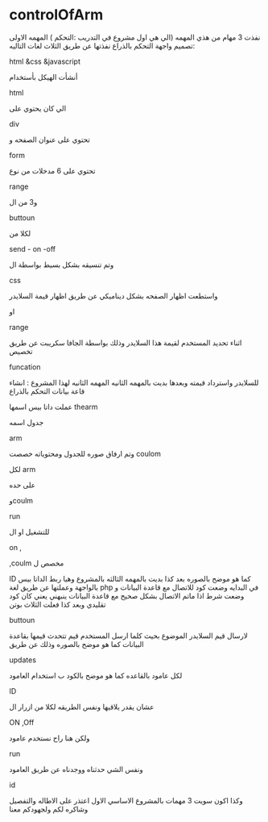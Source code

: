 # controlOfArm
نفذت 3 مهام من هذي المهمه (الي هي اول مشروع في التدريب :التحكم )
المهمه الاولى :تصميم واجهة التحكم بالذراع نفذتها عن طريق الثلاث لغات التاليه

html &css &javascript 

أنشأت الهيكل بأستخدام

html


الي كان يحتوي على

div

تحتوي على عنوان الصفحه 
و

form

تحتوي على 6 مدخلات من نوع 

range 


و3 من ال 

buttoun


لكلا من 

send - on -off


وتم تنسيقه بشكل بسيط بواسطة ال

css


واستطعت اظهار الصفحه بشكل ديناميكي عن طريق اظهار قيمة السلايدر

او 

range


اثناء تحديد المستخدم لقيمة هذا السلايدر وذلك بواسطة الجافا سكريبت عن طريق تخصيص


 funcation 
 
 
 للسلايدر واسترداد قيمته
 وبعدها بديت بالمهمه الثانيه 
 المهمه الثانيه لهذا المشروع : انشاء قاعة بيانات التحكم بالذراع
 
 
 عملت داتا بيس اسمها 
 thearm
 
 
 جدول اسمه
 
 arm
 
 
 وتم ارفاق صوره للجدول ومحتوياته
 خصصت 
 coulom
 
 لكل 
 arm
 
على حده 
 
 
 وcoulm
 
 
run 


للتشغيل او 
ال

on
, 


,coulm 
مخصص ل 


ID 
كما هو موضح بالصوره 
بعد كذا بديت بالمهمه الثالثه بالمشروع وهيا ربط الداتا بيس بالواجهة
وعملتها عن طريق لغة 
php
في البدايه وضعت كود للاتصال مع قاعدة البيانات و وضعت شرط اذا ماتم الاتصال بشكل صحيح مع قاعدة البيانات ينبهني
يعني كان كود تقليدي 
وبعد كذا
فعلت الثلاث بوتن


buttoun


لارسال قيم السلايدر الموضوع
بحيث كلما ارسل المستخدم قيم تتحدث قيمها بقاعدة البيانات كما هو موضح بالصوره
وذلك عن طريق


updates 


لكل عامود بالقاعده كما هو موضح بالكود
ب
استخدام العامود

ID


عشان يقدر يلاقيها 
ونفس الطريقه لكلا من 
ازرار ال


ON ,Off


ولكن هنا راح نستخدم عامود 


run 


ونفس الشي حدثناه ووجدناه عن طريق العامود 


id


وكذا اكون سويت 3 مهمات بالمشروع الاساسي الاول 
اعتذر على الاطاله والتفصيل وشاكره لكم ولجهودكم معنا

